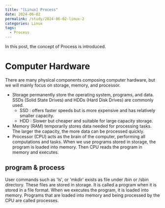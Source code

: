 ```yaml
---
title: "[Linux] Process"
date: 2024-06-02
permalink: /study/2024-06-02-linux-2
categories: Linux
tags:
  - Process
---
```


In this post, the concept of Process is introduced.

# Computer Hardware
There are many physical components composing computer hardware, but we will mainly focus on storage, memory, and processor.
- Storage permanently store the operating system, programs, and data. SSDs (Solid State Drives) and HDDs (Hard Disk Drives) are commonly used.
    - SSD : offers faster speeds but is more expensive and has relatively smaller capacity.
    - HDD : Slower but cheaper and suitable for large capacity storage. 
- Memory (RAM) temporarily stores data needed for processing tasks. The larger the capacity, the more data can be processed quickly.
- Processor (CPU) acts as the brain of the computer, performing all computations and tasks. 
When we use programs stored in storage, the program is loaded into memory. Then CPU reads the program in memory and executes.

## program & process
User commands such as 'ls', or 'mkdir' exists as file under /bin or /sbin directory. These files are stored in storage. It is called a program when it is stored in a file format. When we executes the program, it is loaded into memory. Programs that are loaded into memory and being processed by the CPU are called processes. 